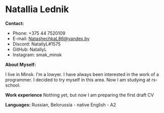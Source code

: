 # **Natallia Lednik**

**Contact:**
- Phone: +375 44 7520109
- E-mail: NatashechkaL86@yandex.by
- Discord: NatallyL#1575
- GitHub: NatallyL
- Instagram: smak_minsk

**About Myself:**

I live in Minsk. 
I'm a lowyer. 
I have always been interested in the work of a programmer.
I decided to try myself in this area. 
Now I am studying at rs-school.

**Work experience**
Nothing yet, but now I am preparing 
the first draft CV

**Languages:**
Russian, Belorussia - native
English - A2
